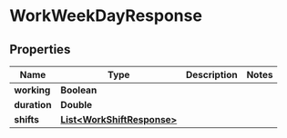 

# WorkWeekDayResponse


## Properties

| Name | Type | Description | Notes |
|------------ | ------------- | ------------- | -------------|
|**working** | **Boolean** |  |  |
|**duration** | **Double** |  |  |
|**shifts** | [**List&lt;WorkShiftResponse&gt;**](WorkShiftResponse.md) |  |  |



